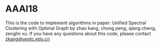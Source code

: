 # AAAI18
This is the code to implement algorithms in paper: Unified Spectral Clustering with Optimal Graph
by zhao kang, chong peng, qiang cheng, zenglin xu.
If you have any questions about this code, please contact zkang@uestc.edu.cn

